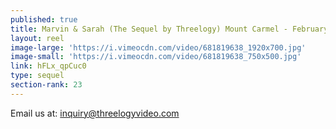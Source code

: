 ```yaml
---
published: true
title: Marvin & Sarah (The Sequel by Threelogy) Mount Carmel - February 2018
layout: reel
image-large: 'https://i.vimeocdn.com/video/681819638_1920x700.jpg'
image-small: 'https://i.vimeocdn.com/video/681819638_750x500.jpg'
link: hFLx_qpCuc0
type: sequel
section-rank: 23
---
```

Email us at: inquiry@threelogyvideo.com
